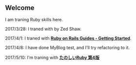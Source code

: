 ## Welcome

I am traning Ruby skills here.

2017/3/28:
I traned with **<Learn Ruby The Hard Way>** by Zed Shaw.

2017/4/1:
I traned with **[Ruby on Rails Guides - Getting Started](http://guides.ruby-china.org/getting_started.html)**.

2017/4/8:
I have done MyBlog test, and I'll try refactoring to it.

2017/5/10:
I'm traning with **[たのしいRuby 第4版](https://www.amazon.co.jp/gp/product/4797372273/ref=s9_simh_gw_p14_d0_i3?pf_rd_m=AN1VRQENFRJN5&pf_rd_s=center-5&pf_rd_r=03T3KWK4ES0Q6BGX0GW9&pf_rd_t=101&pf_rd_p=463376716&pf_rd_i=489986)**
